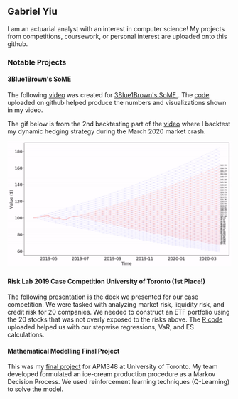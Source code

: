 ## Gabriel Yiu
I am an actuarial analyst with an interest in computer science!
My projects from competitions, coursework, or personal interest are uploaded onto this github.

### Notable Projects

#### 3Blue1Brown's SoME

The following <a href="https://youtu.be/s5EXkS4iDxk">video</a> was created for <a href="https://www.3blue1brown.com/blog/some1"> 3Blue1Brown's SoME </a>.
The <a href="https://github.com/gabrielyiu1998/DynamicHedging">code</a> uploaded on github helped produce the numbers and visualizations shown in my video.

The gif below is from the 2nd backtesting part of the <a href="https://youtu.be/TwChigDDG5U"> video</a>
where I backtest my dynamic hedging strategy during the March 2020 market crash.

![Backtesting Gif](https://github.com/gabrielyiu1998/gabrielyiu1998/blob/main/Dynamic_Hedging_Backtesting.gif?raw=true)

#### Risk Lab 2019 Case Competition University of Toronto (1st Place!)

The following <a href="https://github.com/gabrielyiu1998/RiskLabCompetition/blob/main/Final_presentation.pdf">presentation</a> is the deck we presented
for our case competition. We were tasked with analyzing market risk, liquidity risk, and credit risk for 20 companies. We needed to construct an
ETF portfolio using the 20 stocks that was not overly exposed to the risks above. The <a href="https://github.com/gabrielyiu1998/RiskLabCompetition">R code</a>
uploaded helped us with our stepwise regressions, VaR, and ES calculations.

#### Mathematical Modelling Final Project

This was my <a href="https://github.com/gabrielyiu1998/APM348_OR_Proj/blob/main/APM348Final%20report%20-%20(Jan%2013%2C%202021).pdf">final project</a>
for APM348 at University of Toronto. My team developed formulated an ice-cream production procedure
as a Markov Decision Process. We used reinforcement learning techniques (Q-Learning) to solve the model.
